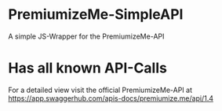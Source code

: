# PremiumizeMe-SimpleAPI
A simple JS-Wrapper for the PremiumizeMe-API

# Has all known API-Calls
For a detailed view visit the official PremiumizeMe-API at https://app.swaggerhub.com/apis-docs/premiumize.me/api/1.4
